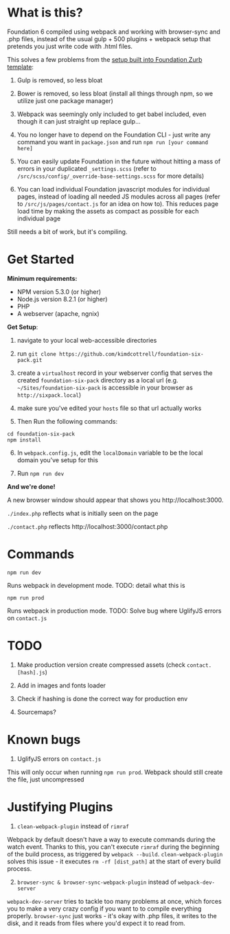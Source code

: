 # What is this?

Foundation 6 compiled using webpack and working with browser-sync and .php files, instead of the usual gulp + 500 plugins + webpack setup that pretends you just write code with .html files.

This solves a few problems from the [setup built into Foundation Zurb template](https://github.com/zurb/foundation-zurb-template):

1. Gulp is removed, so less bloat

2. Bower is removed, so less bloat (install all things through npm, so we utilize just one package manager)

3. Webpack was seemingly only included to get babel included, even though it can just straight up replace gulp...

4. You no longer have to depend on the Foundation CLI - just write any command you want in `package.json` and run `npm run [your command here]`

5. You can easily update Foundation in the future without hitting a mass of errors in your duplicated `_settings.scss` (refer to `/src/scss/config/_override-base-settings.scss` for more details)

6. You can load individual Foundation javascript modules for individual pages, instead of loading all needed JS modules across all pages (refer to `/src/js/pages/contact.js` for an idea on how to). This reduces page load time by making the assets as compact as possible for each individual page

Still needs a bit of work, but it's compiling.

# Get Started

**Minimum requirements:**

- NPM version 5.3.0 (or higher)
- Node.js version 8.2.1 (or higher)
- PHP
- A webserver (apache, ngnix)

**Get Setup**:

1. navigate to your local web-accessible directories

2. run `git clone https://github.com/kimdcottrell/foundation-six-pack.git`

3. create a `virtualhost` record in your webserver config that serves the created `foundation-six-pack` directory as a local url (e.g. `~/Sites/foundation-six-pack` is accessible in your browser as `http://sixpack.local`)

4. make sure you've edited your `hosts` file so that url actually works

5. Then Run the following commands:
```
cd foundation-six-pack
npm install
```

6. In `webpack.config.js`, edit the `localDomain` variable to be the local domain you've setup for this

7. Run `npm run dev`

**And we're done!**

A new browser window should appear that shows you http://localhost:3000.

`./index.php` reflects what is initially seen on the page

`./contact.php` reflects http://localhost:3000/contact.php

# Commands

`npm run dev`

Runs webpack in development mode. TODO: detail what this is

`npm run prod`

Runs webpack in production mode. TODO: Solve bug where UglifyJS errors on `contact.js`

# TODO

1. Make production version create compressed assets (check `contact.[hash].js`)

2. Add in images and fonts loader

3. Check if hashing is done the correct way for production env

4. Sourcemaps?

# Known bugs

1. UglifyJS errors on `contact.js`

This will only occur when running `npm run prod`. Webpack should still create the file, just uncompressed

# Justifying Plugins

1. `clean-webpack-plugin` instead of `rimraf`

Webpack by default doesn't have a way to execute commands during the watch event. Thanks to this, you can't execute `rimraf` during the beginning of the build process, as triggered by `webpack --build`. `clean-webpack-plugin` solves this issue - it executes `rm -rf [dist_path]` at the start of every build process.

2. `browser-sync & browser-sync-webpack-plugin` instead of `webpack-dev-server`

`webpack-dev-server` tries to tackle too many problems at once, which forces you to make a very crazy config if you want to to compile everything properly. `browser-sync` just works - it's okay with .php files, it writes to the disk, and it reads from files where you'd expect it to read from.
